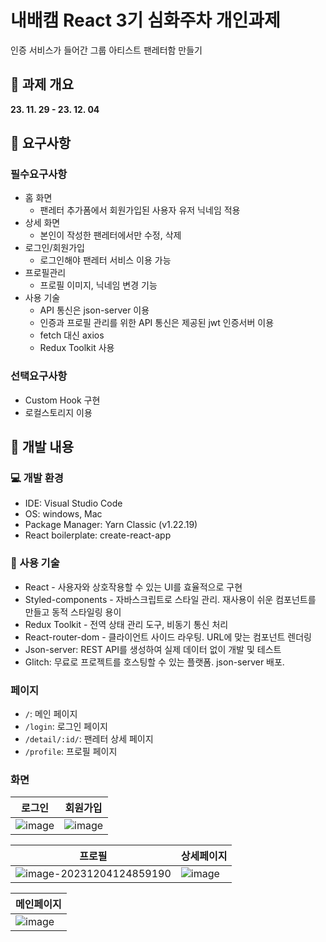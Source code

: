 # 내배캠 React 3기 심화주차 개인과제

인증 서비스가 들어간 그룹 아티스트 팬레터함 만들기

## 🚩 과제 개요

**23. 11. 29 - 23. 12. 04**

## 🚩 요구사항

### 필수요구사항

- 홈 화면
  - 팬레터 추가폼에서 회원가입된 사용자 유저 닉네임 적용
- 상세 화면
  - 본인이 작성한 팬레터에서만 수정, 삭제
- 로그인/회원가입
  - 로그인해야 팬레터 서비스 이용 가능
- 프로필관리
  - 프로필 이미지, 닉네임 변경 기능
- 사용 기술
  - API 통신은 json-server 이용
  - 인증과 프로필 관리를 위한 API 통신은 제공된 jwt 인증서버 이용
  - fetch 대신 axios
  - Redux Toolkit 사용

### 선택요구사항

- Custom Hook 구현
- 로컬스토리지 이용



## 🚩 개발 내용

### 💻 개발 환경

- IDE: Visual Studio Code
- OS: windows, Mac
- Package Manager: Yarn Classic (v1.22.19)
- React boilerplate: create-react-app

### 📌 사용 기술
- React - 사용자와 상호작용할 수 있는 UI를 효율적으로 구현
- Styled-components - 자바스크립트로 스타일 관리. 재사용이 쉬운 컴포넌트를 만들고 동적 스타일링 용이
- Redux Toolkit - 전역 상태 관리 도구, 비동기 통신 처리
- React-router-dom - 클라이언트 사이드 라우팅. URL에 맞는 컴포넌트 렌더링
- Json-server: REST API를 생성하여 실제 데이터 없이 개발 및 테스트
- Glitch: 무료로 프로젝트를 호스팅할 수 있는 플랫폼. json-server 배포.

### 페이지
- `/`: 메인 페이지
- `/login`: 로그인 페이지
- `/detail/:id/`: 팬레터 상세 페이지
- `/profile`: 프로필 페이지

### 화면

| 로그인                                                       | 회원가입                                                     |
| ------------------------------------------------------------ | ------------------------------------------------------------ |
| ![image](https://github.com/scseong/nbc-fanpage-server/assets/82589401/f4f75ee5-bbec-438c-b626-d921ec3e75e4) | ![image](https://github.com/scseong/nbc-fanpage-server/assets/82589401/5917c4ef-9f1b-495e-bba6-0084690088ca) |

| 프로필                                                       |       상세페이지                                                   |
| ------------------------------------------------------------ | ------------------------------------------------------------ |
| ![image-20231204124859190](../assets/images/README/image-20231204124859190.png) |       ![image](https://github.com/scseong/nbc-fanpage-server/assets/82589401/6b4e2596-b690-4078-aa7f-76ded8eadb8d) |

| 메인페이지                                                   |      
| ------------------------------------------------------------ |
| ![image](https://github.com/scseong/nbc-fanpage-server/assets/82589401/f9c24f74-c02a-4fab-a893-a06473635eb0) |      |

